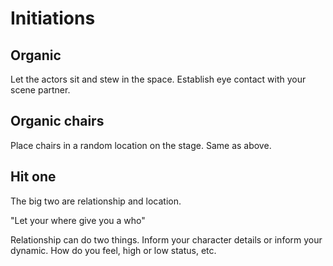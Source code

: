 # Initiations

## Organic

Let the actors sit and stew in the space. Establish eye contact with your scene partner.

## Organic chairs

Place chairs in a random location on the stage. Same as above.

## Hit one

The big two are relationship and location.

"Let your where give you a who"

Relationship can do two things. Inform your character details or inform your dynamic. How do you feel, high or low status, etc.
